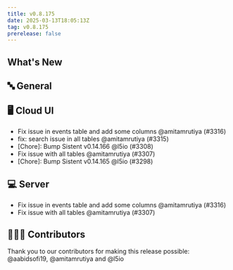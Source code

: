 ```yaml
---
title: v0.8.175
date: 2025-03-13T18:05:13Z
tag: v0.8.175
prerelease: false
---
```


## What's New
## 🔤 General
## 🖥 Cloud UI

- Fix issue in events table and add some columns @amitamrutiya (#3316)
- fix: search issue in all tables @amitamrutiya (#3315)
- [Chore]: Bump Sistent v0.14.166 @l5io (#3308)
- Fix issue with all tables @amitamrutiya (#3307)
- [Chore]: Bump Sistent v0.14.165 @l5io (#3298)

## 💻 Server

- Fix issue in events table and add some columns @amitamrutiya (#3316)
- Fix issue with all tables @amitamrutiya (#3307)

## 👨🏽‍💻 Contributors

Thank you to our contributors for making this release possible:
@aabidsofi19, @amitamrutiya and @l5io

